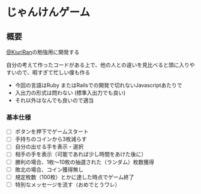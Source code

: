 # じゃんけんゲーム

## 概要

[@KiuriRan](https://twitter.com/KiuriRan)の勉強用に開発する

自分の考えて作ったコードがある上で、他の人との違いを見比べると頭に入りやすいので、暇すぎて忙しい僕も作る

- 今回の言語はRuby またはRailsでの開発で切れないJavascriptあたりで
- 入出力の形式は問わない (標準入出力でも良い)
- それ以外はなんでも良いので適当

### 基本仕様

- [ ] ボタンを押下でゲームスタート
- [ ] 手持ちのコインから3枚減らす
- [ ] 自分の出せる手を表示・選択
- [ ] 相手の手を表示（可能であれば少し時間をあけた後に）
- [ ] 勝利の場合、1枚～10枚の抽選された（ランダム）枚数獲得
- [ ] 敗北の場合、コイン獲得無し
- [ ] 規定枚数（100枚）とかに達した時点でゲーム終了
- [ ] 特別なメッセージを流す（おめでとうワレ）
